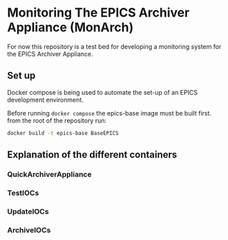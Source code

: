 # Monitoring The EPICS Archiver Appliance (MonArch)
For now this repository is a test bed for developing a monitoring system for the EPICS Archiver Appliance.
## Set up
Docker compose is being used to automate the set-up of an EPICS development environment.

Before running `docker compose` the epics-base image must be built first.
from the root of the repository run:
```bash
docker build -t epics-base BaseEPICS
```
## Explanation of the different containers
### QuickArchiverAppliance
### TestIOCs
### UpdateIOCs
### ArchiveIOCs




